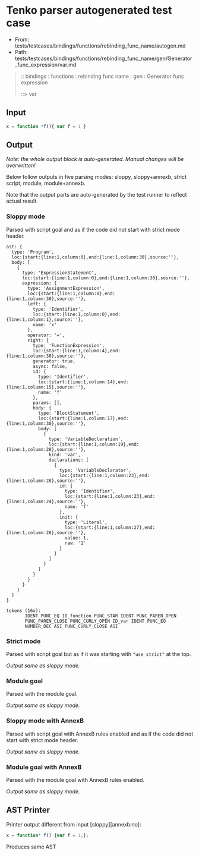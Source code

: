 # Tenko parser autogenerated test case

- From: tests/testcases/bindings/functions/rebinding_func_name/autogen.md
- Path: tests/testcases/bindings/functions/rebinding_func_name/gen/Generator_func_expression/var.md

> :: bindings : functions : rebinding func name : gen : Generator func expression
>
> ::> var

## Input


`````js
x = function *f(){ var f = 1 }
`````

## Output

_Note: the whole output block is auto-generated. Manual changes will be overwritten!_

Below follow outputs in five parsing modes: sloppy, sloppy+annexb, strict script, module, module+annexb.

Note that the output parts are auto-generated by the test runner to reflect actual result.

### Sloppy mode

Parsed with script goal and as if the code did not start with strict mode header.

`````
ast: {
  type: 'Program',
  loc:{start:{line:1,column:0},end:{line:1,column:30},source:''},
  body: [
    {
      type: 'ExpressionStatement',
      loc:{start:{line:1,column:0},end:{line:1,column:30},source:''},
      expression: {
        type: 'AssignmentExpression',
        loc:{start:{line:1,column:0},end:{line:1,column:30},source:''},
        left: {
          type: 'Identifier',
          loc:{start:{line:1,column:0},end:{line:1,column:1},source:''},
          name: 'x'
        },
        operator: '=',
        right: {
          type: 'FunctionExpression',
          loc:{start:{line:1,column:4},end:{line:1,column:30},source:''},
          generator: true,
          async: false,
          id: {
            type: 'Identifier',
            loc:{start:{line:1,column:14},end:{line:1,column:15},source:''},
            name: 'f'
          },
          params: [],
          body: {
            type: 'BlockStatement',
            loc:{start:{line:1,column:17},end:{line:1,column:30},source:''},
            body: [
              {
                type: 'VariableDeclaration',
                loc:{start:{line:1,column:19},end:{line:1,column:28},source:''},
                kind: 'var',
                declarations: [
                  {
                    type: 'VariableDeclarator',
                    loc:{start:{line:1,column:23},end:{line:1,column:28},source:''},
                    id: {
                      type: 'Identifier',
                      loc:{start:{line:1,column:23},end:{line:1,column:24},source:''},
                      name: 'f'
                    },
                    init: {
                      type: 'Literal',
                      loc:{start:{line:1,column:27},end:{line:1,column:28},source:''},
                      value: 1,
                      raw: '1'
                    }
                  }
                ]
              }
            ]
          }
        }
      }
    }
  ]
}

tokens (16x):
       IDENT PUNC_EQ ID_function PUNC_STAR IDENT PUNC_PAREN_OPEN
       PUNC_PAREN_CLOSE PUNC_CURLY_OPEN ID_var IDENT PUNC_EQ
       NUMBER_DEC ASI PUNC_CURLY_CLOSE ASI
`````

### Strict mode

Parsed with script goal but as if it was starting with `"use strict"` at the top.

_Output same as sloppy mode._

### Module goal

Parsed with the module goal.

_Output same as sloppy mode._

### Sloppy mode with AnnexB

Parsed with script goal with AnnexB rules enabled and as if the code did not start with strict mode header.

_Output same as sloppy mode._

### Module goal with AnnexB

Parsed with the module goal with AnnexB rules enabled.

_Output same as sloppy mode._

## AST Printer

Printer output different from input [sloppy][annexb:no]:

````js
x = function* f() {var f = 1;};
````

Produces same AST
